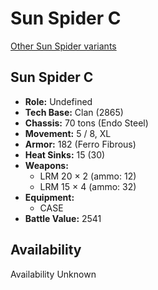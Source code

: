 # Sun Spider C

[Other Sun Spider variants](../sun_spider.md)

## Sun Spider C
- **Role:** Undefined
- **Tech Base:** Clan (2865)
- **Chassis:** 70 tons (Endo Steel)
- **Movement:** 5 / 8, XL
- **Armor:** 182 (Ferro Fibrous)
- **Heat Sinks:** 15 (30)
- **Weapons:**
  - LRM 20 × 2 (ammo: 12)
  - LRM 15 × 4 (ammo: 32)
- **Equipment:**
  - CASE
- **Battle Value:** 2541

## Availability

Availability Unknown

